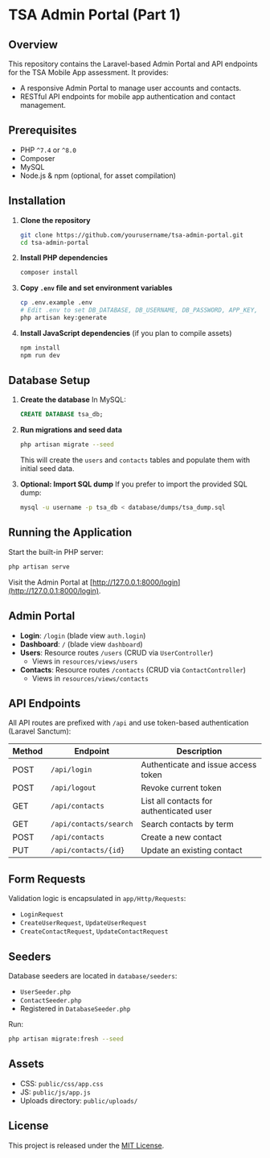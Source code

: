 # TSA Admin Portal (Part 1)

## Overview

This repository contains the Laravel-based Admin Portal and API endpoints for the TSA Mobile App assessment. It provides:

- A responsive Admin Portal to manage user accounts and contacts.
- RESTful API endpoints for mobile app authentication and contact management.

## Prerequisites

- PHP `^7.4` or `^8.0`
- Composer
- MySQL
- Node.js & npm (optional, for asset compilation)

## Installation

1. **Clone the repository**
   ```bash
   git clone https://github.com/yourusername/tsa-admin-portal.git
   cd tsa-admin-portal
   ```

2. **Install PHP dependencies**
   ```bash
   composer install
   ```

3. **Copy `.env` file and set environment variables**
   ```bash
   cp .env.example .env
   # Edit .env to set DB_DATABASE, DB_USERNAME, DB_PASSWORD, APP_KEY, etc.
   php artisan key:generate
   ```

4. **Install JavaScript dependencies** (if you plan to compile assets)
   ```bash
   npm install
   npm run dev
   ```

## Database Setup

1. **Create the database**
   In MySQL:
   ```sql
   CREATE DATABASE tsa_db;
   ```

2. **Run migrations and seed data**
   ```bash
   php artisan migrate --seed
   ```

   This will create the `users` and `contacts` tables and populate them with initial seed data.

3. **Optional: Import SQL dump**
   If you prefer to import the provided SQL dump:
   ```bash
   mysql -u username -p tsa_db < database/dumps/tsa_dump.sql
   ```

## Running the Application

Start the built-in PHP server:

```bash
php artisan serve
```

Visit the Admin Portal at [http://127.0.0.1:8000/login](http://127.0.0.1:8000/login).

## Admin Portal

- **Login**: `/login` (blade view `auth.login`)
- **Dashboard**: `/` (blade view `dashboard`)
- **Users**: Resource routes `/users` (CRUD via `UserController`)
  - Views in `resources/views/users`
- **Contacts**: Resource routes `/contacts` (CRUD via `ContactController`)
  - Views in `resources/views/contacts`

## API Endpoints

All API routes are prefixed with `/api` and use token-based authentication (Laravel Sanctum):

| Method | Endpoint                | Description                              |
|--------|-------------------------|------------------------------------------|
| POST   | `/api/login`            | Authenticate and issue access token      |
| POST   | `/api/logout`           | Revoke current token                     |
| GET    | `/api/contacts`         | List all contacts for authenticated user |
| GET    | `/api/contacts/search`  | Search contacts by term                  |
| POST   | `/api/contacts`         | Create a new contact                     |
| PUT    | `/api/contacts/{id}`    | Update an existing contact               |

## Form Requests

Validation logic is encapsulated in `app/Http/Requests`:

- `LoginRequest`
- `CreateUserRequest`, `UpdateUserRequest`
- `CreateContactRequest`, `UpdateContactRequest`

## Seeders

Database seeders are located in `database/seeders`:

- `UserSeeder.php`
- `ContactSeeder.php`
- Registered in `DatabaseSeeder.php`

Run:
```bash
php artisan migrate:fresh --seed
```

## Assets

- CSS: `public/css/app.css`
- JS:  `public/js/app.js`
- Uploads directory: `public/uploads/`

## License

This project is released under the [MIT License](LICENSE).
